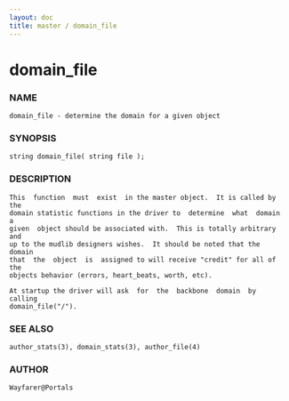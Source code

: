 ```yaml
---
layout: doc
title: master / domain_file
---
```

# domain_file

### NAME

    domain_file - determine the domain for a given object

### SYNOPSIS

    string domain_file( string file );

### DESCRIPTION

    This  function  must  exist  in the master object.  It is called by the
    domain statistic functions in the driver to  determine  what  domain  a
    given  object should be associated with.  This is totally arbitrary and
    up to the mudlib designers wishes.  It should be noted that the  domain
    that  the  object  is  assigned to will receive "credit" for all of the
    objects behavior (errors, heart_beats, worth, etc).

    At startup the driver will ask  for  the  backbone  domain  by  calling
    domain_file("/").

### SEE ALSO

    author_stats(3), domain_stats(3), author_file(4)

### AUTHOR

    Wayfarer@Portals

